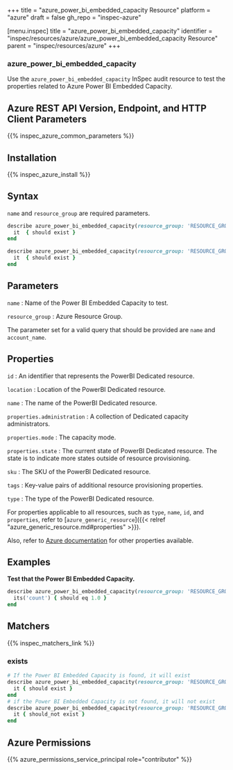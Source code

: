 +++
title = "azure_power_bi_embedded_capacity Resource"
platform = "azure"
draft = false
gh_repo = "inspec-azure"

[menu.inspec]
title = "azure_power_bi_embedded_capacity"
identifier = "inspec/resources/azure/azure_power_bi_embedded_capacity Resource"
parent = "inspec/resources/azure"
+++

### azure_power_bi_embedded_capacity

Use the `azure_power_bi_embedded_capacity` InSpec audit resource to test the properties related to Azure Power BI Embedded Capacity.

## Azure REST API Version, Endpoint, and HTTP Client Parameters

{{% inspec_azure_common_parameters %}}

## Installation

{{% inspec_azure_install %}}

## Syntax

`name` and `resource_group` are required parameters.

```ruby
describe azure_power_bi_embedded_capacity(resource_group: 'RESOURCE_GROUP', name: 'POWER_BI_EMBEDDED') do
  it  { should exist }
end
```

```ruby
describe azure_power_bi_embedded_capacity(resource_group: 'RESOURCE_GROUP', name: 'POWER_BI_EMBEDDED')  do
  it  { should exist }
end
```

## Parameters

`name`
: Name of the Power BI Embedded Capacity to test.

`resource_group`
: Azure Resource Group.

The parameter set for a valid query that should be provided are `name` and `account_name`.

## Properties

`id`
: An identifier that represents the PowerBI Dedicated resource.

`location`
: Location of the PowerBI Dedicated resource.

`name`
: The name of the PowerBI Dedicated resource.

`properties.administration`
: A collection of Dedicated capacity administrators.

`properties.mode`
: The capacity mode.

`properties.state`
: The current state of PowerBI Dedicated resource. The state is to indicate more states outside of resource provisioning.

`sku`
: The SKU of the PowerBI Dedicated resource.

`tags`
: Key-value pairs of additional resource provisioning properties.

`type`
: The type of the PowerBI Dedicated resource.

For properties applicable to all resources, such as `type`, `name`, `id`, and `properties`, refer to [`azure_generic_resource`]({{< relref "azure_generic_resource.md#properties" >}}).

Also, refer to [Azure documentation](https://docs.microsoft.com/en-us/rest/api/power-bi-embedded/capacities/get-details) for other properties available.

## Examples

**Test that the Power BI Embedded Capacity.**

```ruby
describe azure_power_bi_embedded_capacity(resource_group: 'RESOURCE_GROUP', name: 'POWER_BI_EMBEDDED')  do
  its('count') { should eq 1.0 }
end
```

## Matchers

{{% inspec_matchers_link %}}

### exists

```ruby
# If the Power BI Embedded Capacity is found, it will exist
describe azure_power_bi_embedded_capacity(resource_group: 'RESOURCE_GROUP', name: 'POWER_BI_EMBEDDED')  do
  it { should exist }
end
# if the Power BI Embedded Capacity is not found, it will not exist
describe azure_power_bi_embedded_capacity(resource_group: 'RESOURCE_GROUP', name: 'POWER_BI_EMBEDDED')  do
  it { should_not exist }
end
```

## Azure Permissions

{{% azure_permissions_service_principal role="contributor" %}}
